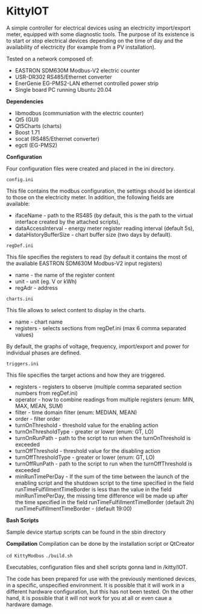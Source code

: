 # KittyIOT
A simple controller for electrical devices using an electricity import/export meter, equipped with some diagnostic tools. The purpose of its existence is to start or stop electrical devices depending on the time of day and the availability of electricity (for example from a PV installation). 

Tested on a network composed of:
* EASTRON SDM630M Modbus-V2 electric counter
* USR-DR302 RS485/Ethernet converter
* EnerGenie EG-PMS2-LAN ethernet controlled power strip
* Single board PC running Ubuntu 20.04


**Dependencies**

* libmodbus (communiation with the electric counter)
* Qt5 (GUI)
* Qt5Charts (charts)
* Boost 1.71
* socat (RS485/Ethernet converter)
* egctl (EG-PMS2)

**Configuration**

Four configuration files were created and placed in the ini directory.

`config.ini`

This file contains the modbus configuration, the settings should be identical to those on the electricity meter. In addition, the following fields are available:

* ifaceName - path to the RS485 (by default, this is the path to the virtual interface created by the attached scripts),
* dataAccessInterval - energy meter register reading interval (default 5s),
* dataHistoryBufferSize - chart buffer size (two days by default).

`regDef.ini`

This file specifies the registers to read (by default it contains the most of the avaliable EASTRON SDM630M Modbus-V2 input registers)

* name - the name of the register content
* unit - unit (eg. V or kWh)
* regAdr - address


`charts.ini`

This file allows to select content to display in the charts.
* name - chart name
* registers - selects sections from regDef.ini (max 6 comma separated values)

By default, the graphs of voltage, frequency, import/export and power for individual phases are defined.

`triggers.ini`

This file specifies the target actions and how they are triggered.

* registers - registers to observe (multiple comma separated section numbers from regDef.ini)
* operator - how to combine readings from multiple registers (enum: MIN, MAX, MEAN, SUM)
* filter - time domain filter (enum: MEDIAN, MEAN)
* order - filter order
* turnOnThreshold - threshold value for the enabling action
* turnOnThresholdType - greater or lower (enum: GT, LO)
* turnOnRunPath - path to the script to run when the turnOnThreshold is exceeded
* turnOffThreshold - threshold value for the disabling action
* turnOffThresholdType - greater or lower (enum: GT, LO)
* turnOffRunPath - path to the script to run when the turnOffThreshold is exceeded
* minRunTimePerDay - If the sum of the time between the launch of the enabling script and the shutdown script to the time specified in the field runTimeFulfillmentTimeBorder is less than the value in the field minRunTimePerDay, the missing time difference will be made up after the time specified in the field runTimeFulfillmentTimeBorder (default 2h)
runTimeFulfillmentTimeBorder - (default 19:00)

**Bash Scripts**

Sample device startup scripts can be found in the sbin directory

**Compilation**
Compilation can be done by the installation script or QtCreator

`cd KittyModbus`
`./build.sh`

Executables, configuration files and shell scripts gonna land in /kitty/IOT.


The code has been prepared for use with the previously mentioned devices, in a specific, unspecified environment. It is possible that it will work in a different hardware configuration, but this has not been tested. On the other hand, it is possible that it will not work for you at all or even caue a hardware damage.
